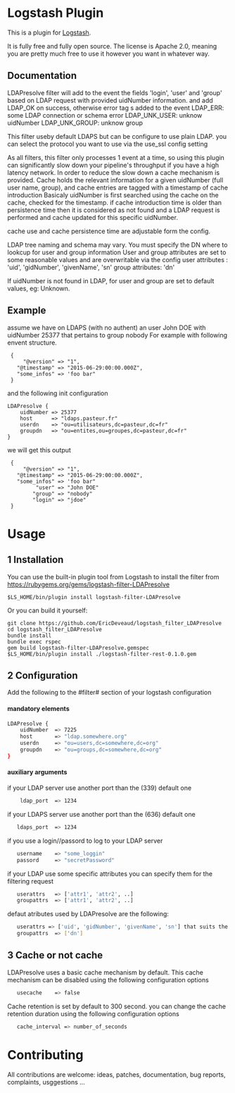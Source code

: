 # Logstash Plugin

This is a plugin for [Logstash](https://github.com/elasticsearch/logstash).

It is fully free and fully open source. The license is Apache 2.0, meaning you are pretty much free to use it however you want in whatever way.

## Documentation

LDAPresolve filter will add to the event the fields 'login', 'user' and 'group' based on LDAP request 
 with provided uidNumber information. 
 and add LDAP_OK on success, otherwise  error tag s added to the event
    LDAP_ERR: some LDAP connection or schema error
    LDAP_UNK_USER: unknow uidNumber 
    LDAP_UNK_GROUP: unknow group 

 This filter useby default LDAPS but can be configure to use plain LDAP.
 you can select the protocol you want to use via the use_ssl config setting

 As all filters, this filter only processes 1 event at a time, so using this plugin can 
 significantly slow down your pipeline's throughput if you have a high latency network.
 In order to reduce the slow down a cache mechanism is provided. 
 Cache holds the relevant information for a given uidNumber (full user name, group), and cache 
 entries are tagged with a timestamp of cache introduction
 Basicaly uidNumber is first searched using the cache on the cache, checked for the timestamp.
 if cache introduction time is older than persistence time then it is considered as not found and a LDAP
 request is performed and cache updated for this specific uidNumber.

 cache use and cache persistence time are adjustable form the config.

 LDAP tree naming and schema may vary. 
 You must specify the DN where to lookcup for user and group information
 User and group attributes are set to some reasonable values and are overwritable via the config
    user attributes : 'uid', 'gidNumber', 'givenName', 'sn'
    group attributes: 'dn'

 If uidNumber is not found in LDAP, for user and group are set to default values, eg: Unknown.

## Example

assume we have on LDAPS (with no authent) an user John DOE with uidNumber 25377 that pertains to group nobody
For example with following envent structure.
``` 
 {
     "@version" => "1",
   "@timestamp" => "2015-06-29:00:00.000Z",
   "some_infos" => 'foo bar"
 }
```

and the following init configuration 
``` 
LDAPresolve {
    uidNumber => 25377
    host      => "ldaps.pasteur.fr"
    userdn    => "ou=utilisateurs,dc=pasteur,dc=fr"
    groupdn   => "ou=entites,ou=groupes,dc=pasteur,dc=fr"
}
```

we will get this output
```
 {
     "@version" => "1",
   "@timestamp" => "2015-06-29:00:00.000Z",
   "some_infos" => 'foo bar"
         "user" => "John DOE"
        "group" => "nobody"
        "login" => "jdoe"
 }
```

# Usage

## 1 Installation

You can use the built-in plugin tool from Logstash to install the filter from https://rubygems.org/gems/logstash-filter-LDAPresolve

```
$LS_HOME/bin/plugin install logstash-filter-LDAPresolve
```

Or you can build it yourself:

```
git clone https://github.com/EricDeveaud/logstash_filter_LDAPresolve
cd logstash_filter_LDAPresolve
bundle install
bundle exec rspec
gem build logstash-filter-LDAPresolve.gemspec
$LS_HOME/bin/plugin install ./logstash-filter-rest-0.1.0.gem
```

## 2 Configuration

Add the following to the #filter# section of your logstash configuration 

#### mandatory elements
```sh
LDAPresolve {
    uidNumber  => 7225
    host       => "ldap.somewhere.org"
    userdn     => "ou=users,dc=somewhere,dc=org"
    groupdn    => "ou=groups,dc=somewhere,dc=org"
}
```

#### auxiliary arguments

if your LDAP server use another port than the (339) default one 
```sh
    ldap_port  => 1234
```

if your LDAPS server use another port than the (636) default one 
```sh
   ldaps_port  => 1234
```

if you use a login//passord to log to your LDAP server
```sh
   username    => "some_loggin"
   passord     => "secretPassword"
```

if your LDAP use some specific attributes you can specify them for the filtering request
```sh
   userattrs   => ['attr1', 'attr2', ..] 
   groupattrs  => ['attr1', 'attr2', ..]
```

defaut atributes used by LDAPresolve are the following:
```sh
   userattrs => ['uid', 'gidNumber', 'givenName', 'sn'] that suits the posix account definitions.
   groupattrs  => ['dn']
```

## 3 Cache or not cache

LDAPresolve uses a basic cache mechanism by default. This cache mechanism can be disabled using the following configuration options

```sh
   usecache    => false
```

Cache retention is set by default to 300 second. you can change the cache retention duration using the following configuration options

```sh
   cache_interval => number_of_seconds 
```

# Contributing
All contributions are welcome: ideas, patches, documentation, bug reports, complaints, usggestions ... 




